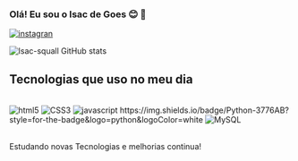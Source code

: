 ### Olá! Eu sou o Isac de Goes 😊 👐

[![instagran](https://img.shields.io/badge/Instagram-E4405F?style=for-the-badge&logo=instagram&logoColor=white)](https://instagram.com/isacwebdesign)

![Isac-squall GitHub stats](https://github-readme-stats.vercel.app/api?username=isac-squall&show_icons=true&theme=radical)


## Tecnologias que uso no meu dia

<div style="display: inline_block"><br/>
<img alt="html5" src="https://img.shields.io/badge/html5-E34F26?style=for-the-badge&logo=html5&logoColor=white" />
<img alt="CSS3" src="https://img.shields.io/badge/CSS3-1572B6?style=for-the-badge&logo=css3&logoColor=white" />
<img alt="javascript" src="https://img.shields.io/badge/JavaScript-F7DF1E?style=for-the-badge&logo=javascript&logoColor=black" />
  https://img.shields.io/badge/Python-3776AB?style=for-the-badge&logo=python&logoColor=white
<img alt="MySQL" src="https://img.shields.io/badge/MySQL-00000F?style=for-the-badge&logo=mysql&logoColor=white" />
</div><br/>

Estudando novas Tecnologias e melhorias continua!
